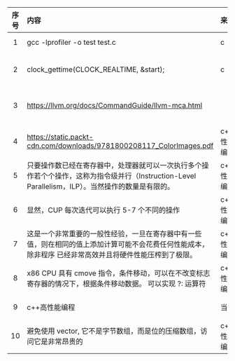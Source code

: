 | 序号  | 内容                                                                                        | 来源       | 备注                         | 类型        |
|:---:|:------------------------------------------------------------------------------------------|:---------|:---------------------------|:----------|
|  1  | gcc -lprofiler -o test test.c                                                             | c        | google performance         | tip       |
|  2  | clock_gettime(CLOCK_REALTIME, &start);                                                    | c        | 可以获取真实事件，cpu 时间，线程时间       | tip       |
|  3  | https://llvm.org/docs/CommandGuide/llvm-mca.html                                          |          | llvm machine code analyzer | project   |
|  4  | https://static.packt-cdn.com/downloads/9781800208117_ColorImages.pdf                      | c++高性能编程 | 书中的图片                      | page      |
|  5  | 只要操作数已经在寄存器中，处理器就可以一次执行多个操作若个个操作，这称为指令级并行（Instruction-Level Parallelism，ILP）。当然操作的数量是有限的。 | c++高性能编程 |                            | tip       |
|  6  | 显然，CUP 每次迭代可以执行 5-7 个不同的操作                                                                | c++高性能编程 | 50                         | viewpoint |
|  7  | 这是一个非常重要的一般性经验，一旦在寄存器中有一些值，则在相同的值上添加计算可能不会花费任何性能成本，除非程序 已经非常高效并且将硬件性能压榨到了极限。              | c++高性能编程 | 70                         | viewpoint |
|  8  | x86 CPU 具有 cmove 指令，条件移动，可以在不改变标志寄存器的情况下，根据条件移动数据。 可以实现 ?: 运算符                            | c++高性能编程 | 80                         | tip       |
|  9  | c++高性能编程                                                                                  | 当当       | 书比较深奥，不容易读                 | book      |
| 10  | 避免使用 vector<bool>, 它不是字节数组，而是位的压缩数组，访问它是非常昂贵的                                             | c++高性能编程 | 95                         | viewpoint |
